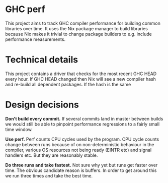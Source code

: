 # GHC perf

This project aims to track GHC compiler performance for building
common libraries over time. It uses the Nix package manager to build
libraries because Nix makes it trivial to change package builders to
e.g. include performance measurements.


# Technical details

This project contains a driver that checks for the most recent GHC
HEAD every hour. If GHC HEAD changed then Nix will see a new compiler
hash and re-build all dependent packages. If the hash is the same


# Design decisions

**Don't build every commit.** If several commits land in master
between builds we would still be able to pinpoint performance
regressions to a fairly small time window.

**Use perf.** Perf counts CPU cycles used by the program. CPU cycle
counts change between runs because of on non-deterministic behaviour
in the compiler, various OS resources not being ready (EINTR etc) and
signal handlers etc. But they are reasonably stable.

**Do three runs and take fastest.** Not sure why yet but runs get
faster over time. The obvious candidate reason is buffers. In order to
get around this we run three times and take the best time.
